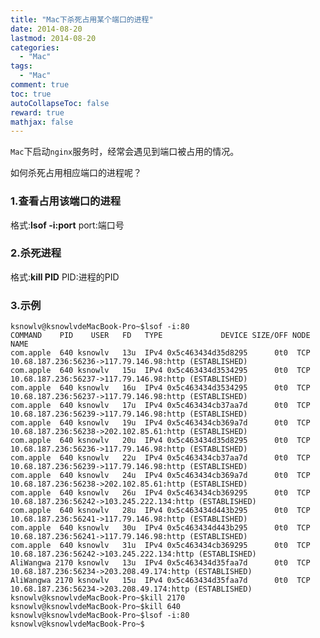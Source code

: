 ```yaml
---
title: "Mac下杀死占用某个端口的进程"
date: 2014-08-20
lastmod: 2014-08-20
categories:
  - "Mac"
tags:
  - "Mac"
comment: true
toc: true
autoCollapseToc: false
reward: true
mathjax: false
---
```


`Mac`下启动`nginx`服务时，经常会遇见到端口被占用的情况。

如何杀死占用相应端口的进程呢？


### 1.查看占用该端口的进程

格式:**lsof -i:port**   port:端口号

### 2.杀死进程
格式:**kill PID**   PID:进程的PID

### 3.示例
    ksnowlv@ksnowlvdeMacBook-Pro~$lsof -i:80
    COMMAND    PID    USER   FD   TYPE             DEVICE SIZE/OFF NODE NAME
    com.apple  640 ksnowlv   13u  IPv4 0x5c463434d35d8295      0t0  TCP 10.68.187.236:56236->117.79.146.98:http (ESTABLISHED)
    com.apple  640 ksnowlv   15u  IPv4 0x5c463434d3534295      0t0  TCP 10.68.187.236:56237->117.79.146.98:http (ESTABLISHED)
    com.apple  640 ksnowlv   16u  IPv4 0x5c463434d3534295      0t0  TCP 10.68.187.236:56237->117.79.146.98:http (ESTABLISHED)
    com.apple  640 ksnowlv   17u  IPv4 0x5c463434cb37aa7d      0t0  TCP 10.68.187.236:56239->117.79.146.98:http (ESTABLISHED)
    com.apple  640 ksnowlv   19u  IPv4 0x5c463434cb369a7d      0t0  TCP 10.68.187.236:56238->202.102.85.61:http (ESTABLISHED)
    com.apple  640 ksnowlv   20u  IPv4 0x5c463434d35d8295      0t0  TCP 10.68.187.236:56236->117.79.146.98:http (ESTABLISHED)
    com.apple  640 ksnowlv   22u  IPv4 0x5c463434cb37aa7d      0t0  TCP 10.68.187.236:56239->117.79.146.98:http (ESTABLISHED)
    com.apple  640 ksnowlv   24u  IPv4 0x5c463434cb369a7d      0t0  TCP 10.68.187.236:56238->202.102.85.61:http (ESTABLISHED)
    com.apple  640 ksnowlv   26u  IPv4 0x5c463434cb369295      0t0  TCP 10.68.187.236:56242->103.245.222.134:http (ESTABLISHED)
    com.apple  640 ksnowlv   28u  IPv4 0x5c463434d443b295      0t0  TCP 10.68.187.236:56241->117.79.146.98:http (ESTABLISHED)
    com.apple  640 ksnowlv   30u  IPv4 0x5c463434d443b295      0t0  TCP 10.68.187.236:56241->117.79.146.98:http (ESTABLISHED)
    com.apple  640 ksnowlv   31u  IPv4 0x5c463434cb369295      0t0  TCP 10.68.187.236:56242->103.245.222.134:http (ESTABLISHED)
    AliWangwa 2170 ksnowlv   13u  IPv4 0x5c463434d35faa7d      0t0  TCP 10.68.187.236:56234->203.208.49.174:http (ESTABLISHED)
    AliWangwa 2170 ksnowlv   15u  IPv4 0x5c463434d35faa7d      0t0  TCP 10.68.187.236:56234->203.208.49.174:http (ESTABLISHED)
    ksnowlv@ksnowlvdeMacBook-Pro~$kill 2170
    ksnowlv@ksnowlvdeMacBook-Pro~$kill 640
    ksnowlv@ksnowlvdeMacBook-Pro~$lsof -i:80
    ksnowlv@ksnowlvdeMacBook-Pro~$